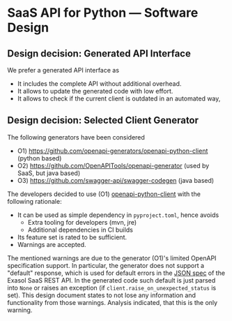 # SaaS API for Python &mdash; Software Design

## Design decision: Generated API Interface

We prefer a generated API interface as
* It includes the complete API without additional overhead.
* It allows to update the generated code with low effort.
* It allows to check if the current client is outdated in an automated way,

## Design decision: Selected Client Generator

The following generators have been considered
* O1) https://github.com/openapi-generators/openapi-python-client (python based)
* O2) https://github.com/OpenAPITools/openapi-generator (used by SaaS, but java based)
* O3) https://github.com/swagger-api/swagger-codegen (java based)

The developers decided to use (O1) [openapi-python-client](https://github.com/openapi-generators/openapi-python-client) with the following rationale:

* It can be used as simple dependency in `pyproject.toml`, hence avoids
  * Extra tooling for developers (mvn, jre)
  * Additional dependencies in CI builds
* Its feature set is rated to be sufficient.
* Warnings are accepted.

The mentioned warnings are due to the generator (O1)'s limited OpenAPI specification support. In particular, the generator does not support a "default" response, which is used for default errors in the [JSON spec](https://cloud.exasol.com/openapi.json) of the Exasol SaaS REST API. In the generated code such default is just parsed into `None` or raises an exception (if `client.raise_on_unexpected_status` is set). This design document states to not lose any information and functionality from those warnings. Analysis indicated, that this is the only warning.

